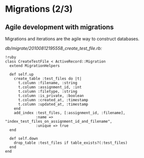 Migrations (2/3)
================

Agile development with migrations
---------------------------------

Migrations and iterations are the agile way to construct databases.

*db/migrate/20100812195558_create_test_file.rb:*

    !ruby
    class CreateTestFile < ActiveRecord::Migration
      extend MigrationHelpers

      def self.up
        create_table :test_files do |t|
          t.column :filename, :string
          t.column :assignment_id, :int
          t.column :filetype, :string
          t.column :is_private, :boolean
          t.column :created_at, :timestamp
          t.column :updated_at, :timestamp
        end
        add_index :test_files, [:assignment_id, :filename],
                  :name => "index_test_files_on_assignment_id_and_filename",
                  :unique => true
      end

      def self.down
        drop_table :test_files if table_exists?(:test_files)
      end
    end
